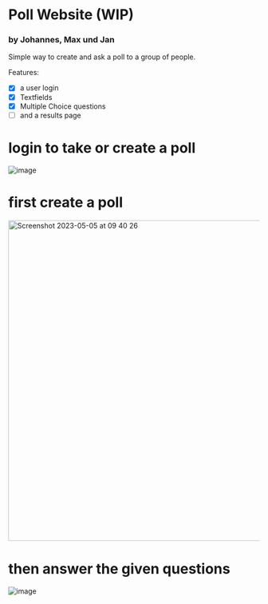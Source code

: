 # Poll Website (WIP)
### by Johannes, Max und Jan
Simple way to create and ask a poll to a group of people.

Features:
- [X] a user login
- [X] Textfields
- [X] Multiple Choice questions
- [ ] and a results page

# login to take or create a poll
![image](https://user-images.githubusercontent.com/64578396/233946017-ff35f6e2-94df-43f5-9718-41515a0149dd.png)

# first create a poll
<img width="642" alt="Screenshot 2023-05-05 at 09 40 26" src="https://user-images.githubusercontent.com/64578396/236402097-c64f5eab-b447-44e3-bb7f-1844f7c71f4d.png">

# then answer the given questions
![image](https://user-images.githubusercontent.com/64578396/234015321-b22a0f64-7553-4739-ae99-ab4409e7acc2.png)